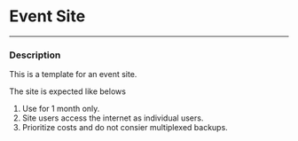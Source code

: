 <h1>Event Site</h1>
<hr>
<h3>Description</h3>
<p>This is a template for an event site.</p>
<p>The site is expected like belows<p>
<ol>
    <li>Use for 1 month only.</li>
    <li>Site users access the internet as individual users.</li>
    <li>Prioritize costs and do not consier multiplexed backups.</li>
</ol>
